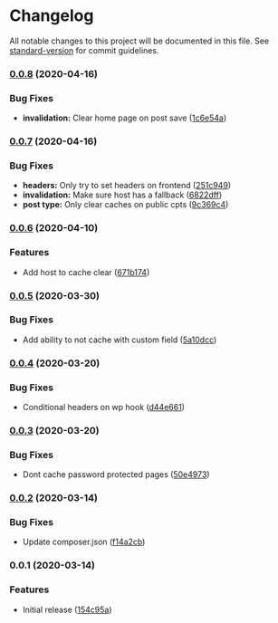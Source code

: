 # Changelog

All notable changes to this project will be documented in this file. See [standard-version](https://github.com/conventional-changelog/standard-version) for commit guidelines.

### [0.0.8](https://github.com/AlephSF/gcp-cache/compare/v0.0.7...v0.0.8) (2020-04-16)


### Bug Fixes

* **invalidation:** Clear home page on post save ([1c6e54a](https://github.com/AlephSF/gcp-cache/commit/1c6e54a8b110d3e50bdfcf3e9a286c464b327f49))

### [0.0.7](https://github.com/AlephSF/gcp-cache/compare/v0.0.6...v0.0.7) (2020-04-16)


### Bug Fixes

* **headers:** Only try to set headers on frontend ([251c949](https://github.com/AlephSF/gcp-cache/commit/251c949b49e28c6b38332fcb668eeaa0250d6816))
* **invalidation:** Make sure host has a fallback ([6822dff](https://github.com/AlephSF/gcp-cache/commit/6822dff013fe14abba45673b44b22297bed2cd85))
* **post type:** Only clear caches on public cpts ([9c369c4](https://github.com/AlephSF/gcp-cache/commit/9c369c425664cded1d1c2feb2b527f22a137806c))

### [0.0.6](https://github.com/AlephSF/gcp-cache/compare/v0.0.5...v0.0.6) (2020-04-10)


### Features

* Add host to cache clear ([671b174](https://github.com/AlephSF/gcp-cache/commit/671b17406263d2f8e01f70e4e909d6d039af9ff4))

### [0.0.5](https://github.com/AlephSF/gcp-cache/compare/v0.0.4...v0.0.5) (2020-03-30)


### Bug Fixes

* Add ability to not cache with custom field ([5a10dcc](https://github.com/AlephSF/gcp-cache/commit/5a10dccb5b797898ab13fe2fbe402c37deeebae5))

### [0.0.4](https://github.com/AlephSF/gcp-cache/compare/v0.0.3...v0.0.4) (2020-03-20)


### Bug Fixes

* Conditional headers on wp hook ([d44e661](https://github.com/AlephSF/gcp-cache/commit/d44e661f44cdce7ec96b2c7d48edd5c5fcaba69d))

### [0.0.3](https://github.com/AlephSF/gcp-cache/compare/v0.0.2...v0.0.3) (2020-03-20)


### Bug Fixes

* Dont cache password protected pages ([50e4973](https://github.com/AlephSF/gcp-cache/commit/50e497323ec50a09c1b50cfe0764a88e7fa1d2c0))

### [0.0.2](https://github.com/AlephSF/gcp-cache/compare/v0.0.1...v0.0.2) (2020-03-14)


### Bug Fixes

* Update composer.json ([f14a2cb](https://github.com/AlephSF/gcp-cache/commit/f14a2cb548ce8fd7c69357a99e0f96e54891760d))

### 0.0.1 (2020-03-14)


### Features

* Initial release ([154c95a](https://github.com/AlephSF/gcp-cache/commit/154c95a6d0f794556976a76f597938b8fc7a677d))

